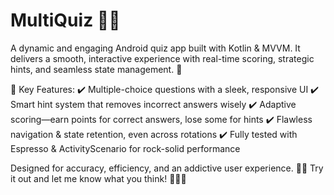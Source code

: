 # MultiQuiz 🎯📱
A dynamic and engaging Android quiz app built with Kotlin & MVVM. It delivers a smooth, interactive experience with real-time scoring, strategic hints, and seamless state management. 🚀

🔹 Key Features:
✔️ Multiple-choice questions with a sleek, responsive UI
✔️ Smart hint system that removes incorrect answers wisely
✔️ Adaptive scoring—earn points for correct answers, lose some for hints
✔️ Flawless navigation & state retention, even across rotations
✔️ Fully tested with Espresso & ActivityScenario for rock-solid performance

Designed for accuracy, efficiency, and an addictive user experience. 🚀🔥
Try it out and let me know what you think! 👨‍💻✨
